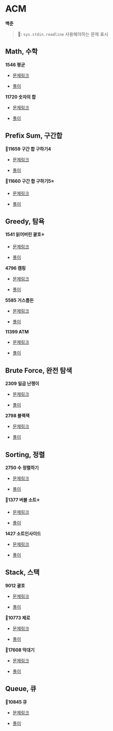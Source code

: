 # ACM

**백준**

> 🏃: `sys.stdin.readline` 사용해야하는 문제 표시

## Math, 수학

**1546 평균**

- [문제링크](https://www.acmicpc.net/problem/1546)

- [풀이](./math/p1546.%20%ED%8F%89%EA%B7%A0.py)

**11720 숫자의 합**

- [문제링크](https://www.acmicpc.net/problem/11720)

- [풀이](./math/p11720.%20%EC%88%AB%EC%9E%90%EC%9D%98%20%ED%95%A9.py)

## Prefix Sum, 구간합

**🏃11659 구간 합 구하기4**

- [문제링크](https://www.acmicpc.net/problem/11659)

- [풀이](./prefix_sum/p11659.%20%EA%B5%AC%EA%B0%84%20%ED%95%A9%20%EA%B5%AC%ED%95%98%EA%B8%B04.py)

**🏃11660 구간 합 구하기5⭐**

- [문제링크](https://www.acmicpc.net/problem/11660)

- [풀이](./prefix_sum/p11660.%20%EA%B5%AC%EA%B0%84%20%ED%95%A9%20%EA%B5%AC%ED%95%98%EA%B8%B05.py)

## Greedy, 탐욕

**1541 읽어버린 괄호⭐**

- [문제링크](https://www.acmicpc.net/problem/1541)

- [풀이](./greedy/p1541.%20%EC%9D%BD%EC%96%B4%EB%B2%84%EB%A6%B0%20%EA%B4%84%ED%98%B8.py)

**4796 캠핑**

- [문제링크](https://www.acmicpc.net/problem/4796)

- [풀이](./greedy/p4796.%20%EC%BA%A0%ED%95%91.py)

**5585 거스름돈**

- [문제링크](https://www.acmicpc.net/problem/5585)

- [풀이](./greedy/p5585.%20%EA%B1%B0%EC%8A%A4%EB%A6%84%EB%8F%88.py)

**11399 ATM**

- [문제링크](https://www.acmicpc.net/problem/11399)

- [풀이](./greedy/p11399.%20ATM.py)

## Brute Force, 완전 탐색

**2309 일곱 난쟁이**

- [문제링크](https://www.acmicpc.net/problem/2309)

- [풀이](./brute_force/p2309.%20%EC%9D%BC%EA%B3%B1%20%EB%82%9C%EC%9F%81%EC%9D%B4.py)

**2798 블랙잭**

- [문제링크](https://www.acmicpc.net/problem/2798)

- [풀이](./brute_force/p2798.%20%EB%B8%94%EB%9E%99%EC%9E%AD.py)

## Sorting, 정렬

**2750 수 정렬하기**

- [문제링크](https://www.acmicpc.net/problem/2750)

- [풀이](./sorting/p2750.%20%EC%88%98%20%EC%A0%95%EB%A0%AC%ED%95%98%EA%B8%B0.py)

**🏃1377 버블 소트⭐**

- [문제링크](https://www.acmicpc.net/problem/1377)

- [풀이](./sorting/p1377.%20%EB%B2%84%EB%B8%94%20%EC%86%8C%ED%8A%B8.py)

**1427 소트인사이드**

- [문제링크](https://www.acmicpc.net/problem/1427)

- [풀이](./sorting/p1427.%20%EC%86%8C%ED%8A%B8%EC%9D%B8%EC%82%AC%EC%9D%B4%EB%93%9C.py)

## Stack, 스택

**9012 괄호**

- [문제링크](https://www.acmicpc.net/problem/9012)

- [풀이](./stack/p9012.%20%EA%B4%84%ED%98%B8.py)

**🏃10773 제로**

- [문제링크](https://www.acmicpc.net/problem/10773)

- [풀이](./stack/p10773.%20%EC%A0%9C%EB%A1%9C.py)

**🏃17608 막대기**

- [문제링크](https://www.acmicpc.net/problem/17608)

- [풀이](./stack/p17608.%20%EB%A7%89%EB%8C%80%EA%B8%B0.py)

## Queue, 큐

**🏃10845 큐**

- [문제링크](https://www.acmicpc.net/problem/10845)

- [풀이](./queue/p10845.%20%ED%81%90.py)
